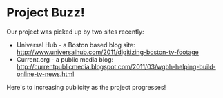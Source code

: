 # Project Buzz!

Our project was picked up by two sites recently:

<ul><li>Universal Hub - a Boston based blog
site:
<a
href="http://www.universalhub.com/2011/digitizing-boston-tv-footage">http://www.universalhub.com/2011/digitizing-boston-tv-footage</a></li>
<li>Current.org - a public media
blog:
<a
href="http://currentpublicmedia.blogspot.com/2011/03/wgbh-helping-build-online-tv-news.html">http://currentpublicmedia.blogspot.com/2011/03/wgbh-helping-build-online-tv-news.html</a></li></ul>
Here's to increasing publicity as the project
progresses!